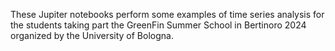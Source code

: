 These Jupiter notebooks perform some examples of time series analysis for the students taking part the GreenFin Summer School in Bertinoro 2024 
organized by the University of Bologna. 

